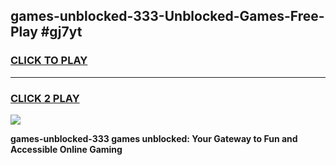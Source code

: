 
## games-unblocked-333-Unblocked-Games-Free-Play #gj7yt
<h3>
<a href="https://us.freeplayer.one?title=games-unblocked-333&ref=9M">CLICK TO PLAY</a></h3>
<hr>

<h3>
<a href="https://us.freeplayer.one?title=games-unblocked-333&ref=9M">CLICK 2 PLAY</a>
  
</h3>

<a href="https://us.freeplayer.one?title=games-unblocked-333&ref=9M"><img src="https://clearcache.store/games.png"></a>


**games-unblocked-333 games unblocked: Your Gateway to Fun and Accessible Online Gaming**
